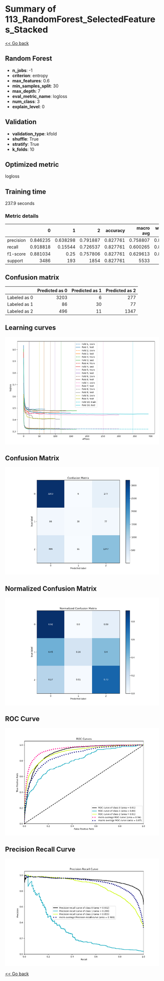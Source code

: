 # Summary of 113_RandomForest_SelectedFeatures_Stacked

[<< Go back](../README.md)


## Random Forest
- **n_jobs**: -1
- **criterion**: entropy
- **max_features**: 0.6
- **min_samples_split**: 30
- **max_depth**: 7
- **eval_metric_name**: logloss
- **num_class**: 3
- **explain_level**: 0

## Validation
 - **validation_type**: kfold
 - **shuffle**: True
 - **stratify**: True
 - **k_folds**: 10

## Optimized metric
logloss

## Training time

237.9 seconds

### Metric details
|           |           0 |          1 |           2 |   accuracy |   macro avg |   weighted avg |   logloss |
|:----------|------------:|-----------:|------------:|-----------:|------------:|---------------:|----------:|
| precision |    0.846235 |   0.638298 |    0.791887 |   0.827761 |    0.758807 |       0.820771 |   0.45081 |
| recall    |    0.918818 |   0.15544  |    0.726537 |   0.827761 |    0.600265 |       0.827761 |   0.45081 |
| f1-score  |    0.881034 |   0.25     |    0.757806 |   0.827761 |    0.629613 |       0.817731 |   0.45081 |
| support   | 3486        | 193        | 1854        |   0.827761 | 5533        |    5533        |   0.45081 |


## Confusion matrix
|              |   Predicted as 0 |   Predicted as 1 |   Predicted as 2 |
|:-------------|-----------------:|-----------------:|-----------------:|
| Labeled as 0 |             3203 |                6 |              277 |
| Labeled as 1 |               86 |               30 |               77 |
| Labeled as 2 |              496 |               11 |             1347 |

## Learning curves
![Learning curves](learning_curves.png)
## Confusion Matrix

![Confusion Matrix](confusion_matrix.png)


## Normalized Confusion Matrix

![Normalized Confusion Matrix](confusion_matrix_normalized.png)


## ROC Curve

![ROC Curve](roc_curve.png)


## Precision Recall Curve

![Precision Recall Curve](precision_recall_curve.png)



[<< Go back](../README.md)
